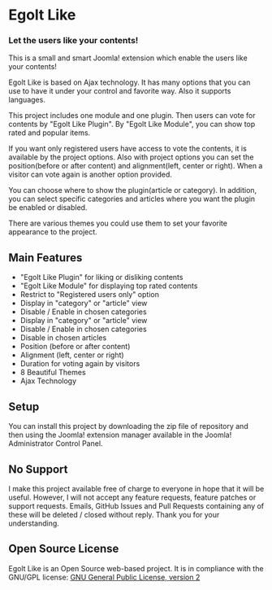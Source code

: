 # Egolt Like
### Let the users like your contents!

This is a small and smart Joomla! extension which enable the users like your contents!

Egolt Like is based on Ajax technology. It has many options that you can use to have it under your control and favorite way. Also it supports languages.

This project includes one module and one plugin. Then users can vote for contents by "Egolt Like Plugin". By "Egolt Like Module", you can show top rated and popular items.

If you want only registered users have access to vote the contents, it is available by the project options. Also with project options you can set the position(before or after content) and alignment(left, center or right). When a visitor can vote again is another option provided.

You can choose where to show the plugin(article or category). In addition, you can select specific categories and articles where you want the plugin be enabled or disabled.

There are various themes you could use them to set your favorite appearance to the project.

## Main Features
* "Egolt Like Plugin" for liking or disliking contents
* "Egolt Like Module" for displaying top rated contents
* Restrict to "Registered users only" option
* Display in "category" or "article" view
* Disable / Enable in chosen categories
* Display in "category" or "article" view
* Disable / Enable in chosen categories
* Disable in chosen articles
* Position (before or after content)
* Alignment (left, center or right)
* Duration for voting again by visitors
* 8 Beautiful Themes
* Ajax Technology

## Setup
You can install this project by downloading the zip file of repository and then using the Joomla! extension manager available in the Joomla! Administrator Control Panel.

## No Support
I make this project available free of charge to everyone in hope that it will be useful. However, I will not accept any feature requests, feature patches or support requests. Emails, GitHub Issues and Pull Requests containing any of these will be deleted / closed without reply. Thank you for your understanding.

## Open Source License
Egolt Like is an Open Source web-based project. It is in compliance with the GNU/GPL license:
[GNU General Public License, version 2
](http://www.gnu.org/licenses/old-licenses/gpl-2.0.html)